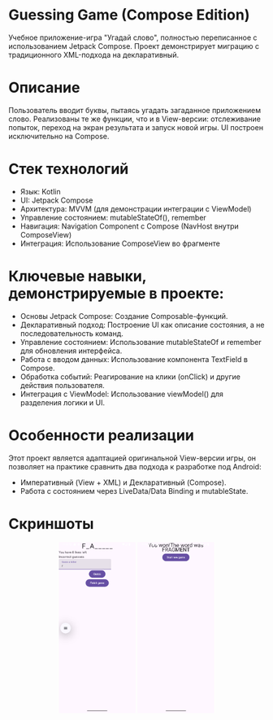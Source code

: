 # Guessing Game (Compose Edition)
Учебное приложение-игра "Угадай слово", полностью переписанное с использованием Jetpack Compose. Проект демонстрирует миграцию с традиционного XML-подхода на декларативный.

# Описание
Пользователь вводит буквы, пытаясь угадать загаданное приложением слово. Реализованы те же функции, что и в View-версии: отслеживание попыток, переход на экран результата и запуск новой игры. UI построен исключительно на Compose.

# Стек технологий
- Язык: Kotlin
- UI: Jetpack Compose
- Архитектура: MVVM (для демонстрации интеграции с ViewModel)
- Управление состоянием: mutableStateOf(), remember
- Навигация: Navigation Component с Compose (NavHost внутри ComposeView)
- Интеграция: Использование ComposeView во фрагменте

# Ключевые навыки, демонстрируемые в проекте:
- Основы Jetpack Compose: Создание Composable-функций.
- Декларативный подход: Построение UI как описание состояния, а не последовательность команд.
- Управление состоянием: Использование mutableStateOf и remember для обновления интерфейса.
- Работа с вводом данных: Использование компонента TextField в Compose.
- Обработка событий: Реагирование на клики (onClick) и другие действия пользователя.
- Интеграция с ViewModel: Использование viewModel() для разделения логики и UI.

# Особенности реализации
Этот проект является адаптацией оригинальной View-версии игры, он позволяет на практике сравнить два подхода к разработке под Android:
- Императивный (View + XML) и Декларативный (Compose).
- Работа с состоянием через LiveData/Data Binding и mutableState.

# Скриншоты
<p align="center">
  <img src="screenshots/Resume_game_screen.png" width="30%" />
  <img src="screenshots/Finish_game_screen.png" width="30%" />
</p>
